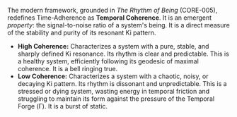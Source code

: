 The modern framework, grounded in *The Rhythm of Being* (CORE-005), redefines Time-Adherence as **Temporal Coherence**. It is an emergent *property*: the signal-to-noise ratio of a system's being. It is a direct measure of the stability and purity of its resonant Ki pattern.

-   **High Coherence:** Characterizes a system with a pure, stable, and sharply defined Ki resonance. Its rhythm is clear and predictable. This is a healthy system, efficiently following its geodesic of maximal coherence. It is a bell ringing true.
-   **Low Coherence:** Characterizes a system with a chaotic, noisy, or decaying Ki pattern. Its rhythm is dissonant and unpredictable. This is a stressed or dying system, wasting energy in temporal friction and struggling to maintain its form against the pressure of the Temporal Forge (Γ). It is a burst of static.